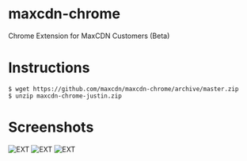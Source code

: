 maxcdn-chrome
=============

Chrome Extension for MaxCDN Customers (Beta)

Instructions
============

```shell
$ wget https://github.com/maxcdn/maxcdn-chrome/archive/master.zip
$ unzip maxcdn-chrome-justin.zip
```

Screenshots
===========

![EXT](http://jdorfman.cdnconnect.com/maxcdn/maxcdn-chrome/screenshot-1.png)
![EXT](http://jdorfman.cdnconnect.com/maxcdn/maxcdn-chrome/screenshot-2.png)
![EXT](http://jdorfman.cdnconnect.com/maxcdn/maxcdn-chrome/screenshot-3.png)